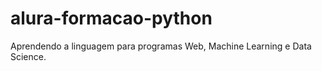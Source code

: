 # alura-formacao-python
Aprendendo a linguagem para programas Web, Machine Learning e Data Science.
